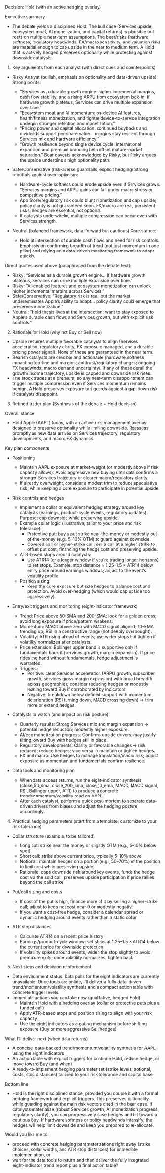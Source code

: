 Decision: Hold (with an active hedging overlay)

Executive summary
- The debate yields a disciplined Hold. The bull case (Services upside, ecosystem moat, AI monetization, and capital returns) is plausible but rests on multiple near-term assumptions. The bear/risks (hardware softness, regulatory headwinds, FX/macro sensitivity, and valuation risk) are material enough to cap upside in the near to medium term. A Hold that is actively hedged preserves optionality while protecting against downside catalysts.

1) Key arguments from each analyst (with direct cues and counterpoints)

- Risky Analyst (bullish, emphasis on optionality and data-driven upside)
  Strong points:
  - “Services as a durable growth engine: higher incremental margins, cash flow stability, and a rising ARPU from ecosystem lock-in. If hardware growth plateaus, Services can drive multiple expansion over time.”
  - “Ecosystem moat and AI momentum: on-device AI features, health/fitness monetization, and tighter device-to-service integration underpin stronger retention and monetization.”
  - “Pricing power and capital allocation: continued buybacks and dividends support per-share value… margins stay resilient through Services mix and hardware efficiency.”
  - “Growth resilience beyond single device cycle: international expansion and premium branding help offset mature-market saturation.”
  Bear caveats acknowledged by Risky, but Risky argues the upside underpins a high optionality path.

- Safe/Conservative (risk-averse guardrails, explicit hedging)
  Strong rebuttals against over-optimism:
  - Hardware-cycle softness could erode upside even if Services grows. “Services margins and ARPU gains can fall under macro stress or competitive pricing.”
  - App Store/regulatory risk could blunt monetization and cap upside; policy clarity is not guaranteed soon.
  FX/macro are real, persistent risks; hedges are essential, not optional.
  - If catalysts underwhelm, multiple compression can occur even with Services strength.

- Neutral (balanced framework, data-forward but cautious)
  Core stance:
  - Hold at intersection of durable cash flows and need for risk controls.
  Emphasis on confirming breadth of trend (not just momentum in one pillar) and relying on a data-driven monitoring framework to adapt quickly.

Direct quotes used above (paraphrased from the debate text):
- Risky: “Services as a durable growth engine… If hardware growth plateaus, Services can drive multiple expansion over time.”
- Risky: “AI-enabled features and ecosystem monetization can unlock higher incremental margins across Services.”
- Safe/Conservative: “Regulatory risk is real, but the market underestimates Apple’s ability to adapt… policy clarity could emerge that preserves monetization.”
- Neutral: “Hold thesis lives at the intersection: want to stay exposed to Apple’s durable cash flows and Services growth, but with explicit risk controls.”

2) Rationale for Hold (why not Buy or Sell now)

- Upside requires multiple favorable catalysts to align (Services acceleration, regulatory clarity, FX exposure managed, and a durable pricing power signal). None of these are guaranteed in the near term.
- Bearish catalysts are credible and actionable (hardware softness impacting top-line and margins; antitrust/regulatory changes; ongoing FX headwinds; macro demand uncertainty). If any of these derail the growth/income trajectory, upside is capped and downside risk rises.
- The stock trades at a premium, so any near-term disappointment can trigger multiple compression even if Services momentum remains benign. A Hold preserves exposure but guards against a gap-down risk if catalysts disappoint.

3) Refined trader plan (Synthesis of the debate + Hold decision)

Overall stance
- Hold Apple (AAPL) today, with an active risk-management overlay designed to preserve optionality while limiting downside. Reassess promptly as new data arrives on Services trajectory, regulatory developments, and macro/FX dynamics.

Key plan components
- Positioning
  - Maintain AAPL exposure at market-weight (or modestly above if risk capacity allows). Avoid aggressive new buying until data confirms a stronger Services trajectory or clearer macro/regulatory clarity.
  - If already overweight, consider a modest trim to reduce speculative risk, while keeping a core exposure to participate in potential upside.

- Risk controls and hedges
  - Implement a collar or equivalent hedging strategy around key catalysts (earnings, product-cycle events, regulatory updates). Purpose: cap downside while preserving upside.
  - Example collar logic (illustrative; tailor to your price and risk tolerance):
    - Protective put: buy a put strike near-the-money or modestly out-of-the-money (e.g., 5–10% OTM) to guard against downside.
    - Covered call or higher-strike call: sell a call at a higher strike to offset put cost, financing the hedge cost and preserving upside.
  - ATR-based stops around catalysts:
    - Use ATR14 (or a longer window if you’re trading longer horizons) to set stops. Example: stop distance ≈ 1.25–1.5 × ATR14 below entry price around earnings windows; adjust to the event’s volatility profile.
  - Position sizing:
    - Keep the core exposure but size hedges to balance cost and protection. Avoid over-hedging (which would cap upside too aggressively).

- Entry/exit triggers and monitoring (eight-indicator framework)
  - Trend: Price above 50-SMA and 200-SMA; look for a golden cross; avoid long exposure if price/pattern weakens.
  - Momentum: MACD above zero with MACD signal aligned; 10-EMA trending up; RSI in a constructive range (not deeply overbought).
  - Volatility: ATR rising ahead of events; use wider stops but tighten if volatility normalizes after catalysts.
  - Price extension: Bollinger upper band is supportive only if fundamentals back it (services growth, margin expansion). If price rides the band without fundamentals, hedge adjustment is warranted.
  - Triggers:
    - Positive: clear Services acceleration (ARPU growth, subscriber growth, services gross margin expansion) with broad breadth across geographies; consider reducing hedges or modestly leaning toward Buy if corroborated by indicators.
    - Negative: breakdown below defined support with momentum deterioration (RSI turning down, MACD crossing down) → trim more or extend hedges.

- Catalysts to watch (and impact on risk posture)
  - Quarterly results: Strong Services mix and margin expansion → potential hedge reduction; modestly higher exposure.
  - AI/eco monetization progress: Confirms upside drivers; may justify tilting toward Buy with hedges still in place.
  - Regulatory developments: Clarity or favorable changes → risk reduced; reduce hedges; vice versa → maintain or tighten hedges.
  - FX and macro: Use hedges to manage translation/macro risk; adjust exposure as momentum and fundamentals confirm resilience.

- Data tools and monitoring plan
  - When data access returns, run the eight-indicator synthesis (close_50_sma, close_200_sma, close_10_ema, MACD, MACD signal, RSI, Bollinger upper, ATR) to produce a concrete trend/momentum/volatility read on AAPL.
  - After each catalyst, perform a quick post-mortem to separate data-driven drivers from biases and adjust the hedging posture accordingly.

4) Practical hedging parameters (start from a template; customize to your risk tolerance)

- Collar structure (example, to be tailored)
  - Long put: strike near the money or slightly OTM (e.g., 5–10% below spot)
  - Short call: strike above current price, typically 5–10% above
  - Notional: maintain hedges on a portion (e.g., 50–70%) of the position to limit cost while preserving upside
  - Rationale: caps downside risk around key events, funds the hedge cost via the sold call, preserves upside participation if price rallies beyond the call strike

- Put/call sizing and costs
  - If cost of the put is high, finance more of it by selling a higher-strike call; adjust to keep net cost near 0 or modestly negative
  - If you want a cost-free hedge, consider a calendar spread or dynamic hedging around events rather than a static collar

- ATR stop distances
  - Calculate ATR14 on a recent price history
  - Earnings/product-cycle window: set stops at 1.25–1.5 × ATR14 below the current price for downside protection
  - If volatility spikes around events, widen the stop slightly to avoid premature exits; once volatility normalizes, tighten back

5) Next steps and decision reinforcement

- Data environment status: Data pulls for the eight indicators are currently unavailable. Once tools are online, I’ll deliver a fully data-driven trend/momentum/volatility synthesis and a compact action table with concrete trigger levels.
- Immediate actions you can take now (qualitative, hedged Hold)
  - Maintain Hold with a hedging overlay (collar or protective puts plus a funded call)
  - Apply ATR-based stops and position sizing to align with your risk capacity
  - Use the eight indicators as a gating mechanism before shifting exposure (Buy or more aggressive Sell/hedges)

What I’ll deliver next (when data returns)
- A concise, data-backed trend/momentum/volatility synthesis for AAPL using the eight indicators
- An action table with explicit triggers for continue Hold, reduce hedge, or move toward Buy (and when)
- A ready-to-implement hedging parameter set (strike levels, notional, costs, stop distances) tailored to your risk tolerance and capital base

Bottom line
- Hold is the right disciplined stance, provided you couple it with a formal hedging framework and explicit triggers. This preserves optionality while guarding against the main risk vectors cited in the bear case. If catalysts materialize (robust Services growth, AI monetization progress, regulatory clarity), you can progressively ease hedges and tilt toward a cautious Buy. If hardware softness or policy headwinds intensify, the hedges will help limit downside and keep you prepared to re-allocate.

Would you like me to:
- proceed with concrete hedging parameterizations right away (strike choices, collar widths, and ATR stop distances) for immediate implementation, or
- wait for the data tools to return and then deliver the fully integrated eight-indicator trend report plus a final action table?